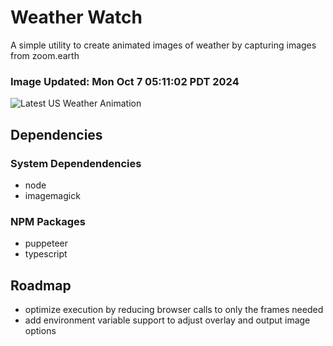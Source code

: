# Weather Watch

A simple utility to create animated images of weather by capturing images from zoom.earth

### Image Updated: Mon Oct  7 05:11:02 PDT 2024

![Latest US Weather Animation](animations/2024-10-07.webp)

## Dependencies
### System Dependendencies
* node
* imagemagick
### NPM Packages
* puppeteer
* typescript

## Roadmap
* optimize execution by reducing browser calls to only the frames needed
* add environment variable support to adjust overlay and output image options
